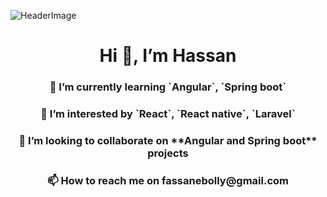 ![HeaderImage](https://visme.co/blog/wp-content/uploads/2021/05/presentation-design-header.png)

<h1 align="center">Hi 👋, I’m Hassan</h1>
<h3 align="center"> 🌱 I’m currently learning `Angular`, `Spring boot`</h3>
<h3 align="center"> 👀 I’m interested by `React`, `React native`, `Laravel`</h3>
<h3 align="center"> 💞️ I’m looking to collaborate on **Angular and Spring boot** projects</h3>
<h3 align="center"> 📫 How to reach me on fassanebolly@gmail.com</h3>

<!---
fassane/fassane is a ✨ special ✨ repository because its `README.md` (this file) appears on your GitHub profile.
You can click the Preview link to take a look at your changes.
--->
